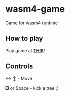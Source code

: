 # wasm4-game
Game for wasm4 runtime

## How to play

Play game at __[THIS](https://exponenta.github.io/wasm4-game/build/index.html)__!

## Controls

↔️ ↕️ - Move

❎ or Space - kick a tree ;)